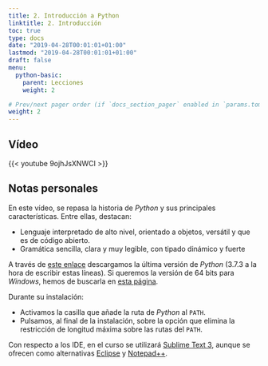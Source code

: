 ```yaml
---
title: 2. Introducción a Python
linktitle: 2. Introducción
toc: true
type: docs
date: "2019-04-28T00:01:01+01:00"
lastmod: "2019-04-28T00:01:01+01:00"
draft: false
menu:
  python-basic:
    parent: Lecciones
    weight: 2

# Prev/next pager order (if `docs_section_pager` enabled in `params.toml`)
weight: 2
---
```


## Vídeo

{{< youtube 9ojhJsXNWCI >}}

## Notas personales

En este vídeo, se repasa la historia de *Python* y sus principales características. Entre ellas, destacan:

- Lenguaje interpretado de alto nivel, orientado a objetos, versátil y que es de código abierto.
- Gramática sencilla, clara y muy legible, con tipado dinámico y fuerte

A través de [este enlace](https://www.python.org/downloads/) descargamos la última versión de *Python* (3.7.3 a la hora de escribir estas líneas). Si queremos la versión de 64 bits para *Windows*, hemos de buscarla en [esta página](https://www.python.org/downloads/windows/).

Durante su instalación:

- Activamos la casilla que añade la ruta de *Python* al `PATH`.
- Pulsamos, al final de la instalación, sobre la opción que elimina la restricción de longitud máxima sobre las rutas del `PATH`.

Con respecto a los IDE, en el curso se utilizará [Sublime Text 3](https://www.sublimetext.com/3), aunque se ofrecen como alternativas [Eclipse](https://www.eclipse.org/ide/) y [Notepad++](https://notepad-plus-plus.org/download/v7.6.6.html).
